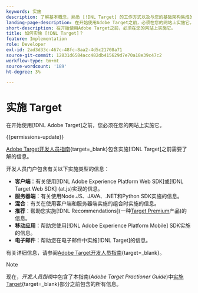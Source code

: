 ```yaml
---
keywords: 实施
description: 了解基本概念，熟悉 [!DNL Target] 的工作方式以及与您的基础架构集成的方式，并了解如何跟踪访客。
landing-page-description: 在开始使用Adobe Target之前，必须在您的网站上实施它。
short-description: 在开始使用Adobe Target之前，必须在您的网站上实施它。
title: 如何实施 [!DNL Target]？
feature: Implementation
role: Developer
exl-id: 2ad3d33c-467c-48fc-8aa2-4d5c21708a71
source-git-commit: 12831d6584acc482db415629d7e70a18e39c47c2
workflow-type: tm+mt
source-wordcount: '189'
ht-degree: 3%

---
```


# 实施 Target

在开始使用[!DNL Adobe Target]之前，您必须在您的网站上实施它。

{{permissions-update}}

[Adobe Target开发人员指南](https://experienceleague.adobe.com/docs/target-dev/developer/overview.html?lang=zh-Hans){target=_blank}包含实施[!DNL Target]之前需要了解的信息。

开发人员门户包含有关以下实施类型的信息：

* **客户端**：有关使用[!DNL Adobe Experience Platform Web SDK]或[!DNL Target Web SDK] (at.js)实现的信息。
* **服务器端**：有关使用Node.JS、JAVA、.NET和Python SDK实施的信息。
* **混合**：有关在使用客户端和服务器端实施的组合时实施的信息。
* **推荐**：帮助您实施[!DNL Recommendations]&#x200B;(一种[Target Premium](/help/main/c-intro/intro.md#premium)产品)的信息。
* **移动应用**：帮助您使用[!DNL Adobe Experience Platform Mobile] SDK实施的信息。
* **电子邮件**：帮助您在电子邮件中实施[!DNL Target]的信息。

有关详细信息，请参阅[Adobe Target开发人员指南](https://experienceleague.adobe.com/docs/target-dev/developer/overview.html?lang=zh-Hans){target=_blank}。

>[!NOTE]
>
>现在，*开发人员指南*&#x200B;中包含了本指南(*Adobe Target Practioner Guide*)中[实施Target](https://experienceleague.adobe.com/docs/target-dev/developer/overview.html?lang=zh-Hans){target=_blank}部分之前包含的所有信息。




